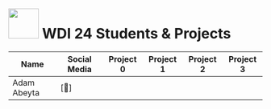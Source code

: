 # <img src="https://cloud.githubusercontent.com/assets/7833470/10423298/ea833a68-7079-11e5-84f8-0a925ab96893.png" width="60"> WDI 24 Students & Projects

<table>
	<thead>
		<th>Name</th>
		<th>Social Media</th>
		<th>Project 0</th>
		<th>Project 1</th>
		<th>Project 2</th>
		<th>Project 3</th>	
	</thead>
	<tbody>
		<tr>
			<td>Adam Abeyta</td>
			<td>[&#xf08c;]</td>
			<td></td>
			<td></td>
			<td></td>
			<td></td>	
		</tr>
	</tbody>
</table>